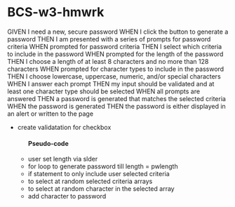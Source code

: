 # BCS-w3-hmwrk
GIVEN I need a new, secure password
WHEN I click the button to generate a password
THEN I am presented with a series of prompts for password criteria
WHEN prompted for password criteria
THEN I select which criteria to include in the password
WHEN prompted for the length of the password
THEN I choose a length of at least 8 characters and no more than 128 characters
WHEN prompted for character types to include in the password
THEN I choose lowercase, uppercase, numeric, and/or special characters
WHEN I answer each prompt
THEN my input should be validated and at least one character type should be selected
WHEN all prompts are answered
THEN a password is generated that matches the selected criteria
WHEN the password is generated
THEN the password is either displayed in an alert or written to the page

<ul>
<li>create validatation for checkbox</li>
<ul>
<h4>Pseudo-code</h4>
<li>user set length via slder</li>
<li>for loop to generate password till length = pwlength</li>
<li>if statement to only include user selected criteria</li>
<li>to select at random selected criteria arrays</li>
<li>to select at random character in the selected array</li>
<li>add character to password</li>